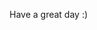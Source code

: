 <!DOCTYPE html>
<html>
    <head>
        <title>Hello World!</title>
    </head>
    <body>
        <p>Have a great day :)</p>
    </body>
</html>
